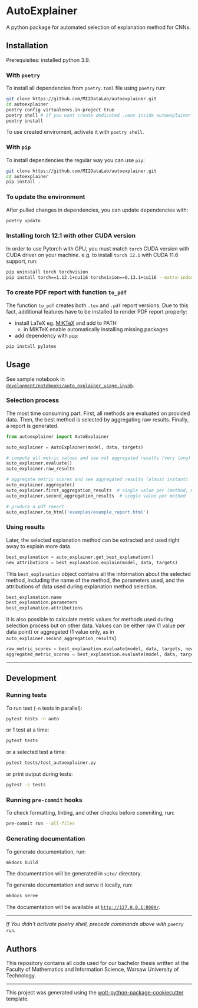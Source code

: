 # AutoExplainer

A python package for automated selection of explanation method for CNNs.

## Installation
Prerequisites: installed python 3.9.

### With `poetry`
To install all dependencies from `poetry.toml` file using `poetry` run:
```sh
git clone https://github.com/MI2DataLab/autoexplainer.git
cd autoexplainer
poetry config virtualenvs.in-project true
poetry shell # if you want create dedicated .venv inside autoexplainer
poetry install
```
To use created enviroment, activate it with `poetry shell`.

### With `pip`
To install dependencies the regular way you can use `pip`:
```sh
git clone https://github.com/MI2DataLab/autoexplainer.git
cd autoexplainer
pip install .
```

### To update the environment
After pulled changes in dependencies, you can update dependencies with:
```sh
poetry update
```

### Installing torch 12.1 with other CUDA version
In order to use Pytorch with GPU, you must match `torch` CUDA version with CUDA driver on your machine.
e.g. to install `torch 12.1` with CUDA 11.6 support, run:
```sh
pip uninstall torch torchvision
pip install torch==1.12.1+cu116 torchvision==0.13.1+cu116 --extra-index-url https://download.pytorch.org/whl/cu116
```

### To create PDF report with function `to_pdf`
The function `to_pdf` creates both `.tex` and `.pdf` report versions. Due to this fact, additional features have to be installed to render PDF report properly:
* install LaTeX eg. [MiKTeX](https://miktex.org/) and add to PATH
  * in MiKTeX enable automatically installing missing packages
* add dependency with `pip`:
```sh
pip install pylatex
```

## Usage

See sample notebook in [`development/notebooks/auto_explainer_usage.ipynb`](https://github.com/MI2DataLab/autoexplainer/blob/main/development/notebooks/auto_explainer_usage.ipynb).

### Selection process

The most time consuming part. First, all methods are evaluated on provided data. Then, the best method is selected by aggregating raw results. Finally, a report is generated.

```python
from autoexplainer import AutoExplainer

auto_explainer = AutoExplainer(model, data, targets)

# compute all metric values and see not aggregated results (very long)
auto_explainer.evaluate()
auto_explainer.raw_results

# aggregate metric scores and see aggregated results (almost instant)
auto_explainer.aggregate()
auto_explainer.first_aggregation_results  # single value per (method, metric) pair
auto_explainer.second_aggregation_results  # single value per method

# produce a pdf report
auto_explainer.to_html('examples/example_report.html')
```

### Using results

Later, the selected explanation method can be extracted and used right away to explain more data.
```python
best_explanation = auto_explainer.get_best_explanation()
new_attributions = best_explanation.explain(model, data, targets)
```
This `best_explanation` object contains all the information about the selected method, including the name of the method, the parameters used, and the attributions of data used during explanation method selection.

```python
best_explanation.name
best_explanation.parameters
best_explanation.attributions
```
It is also possible to calculate metric values for methods used during selection process but on other data. Values can be either raw (1 value per data point) or aggregated (1 value only, as in `auto_explainer.second_aggregation_results`).
```python
raw_metric_scores = best_explanation.evaluate(model, data, targets, new_attributions)
aggregated_metric_scores = best_explanation.evaluate(model, data, targets, attributions, aggregate=True)

```

---

## Development

### Running tests
To run test (`-n` tests in parallel):
```sh
pytest tests -n auto
```
or 1 test at a time:
```sh
pytest tests
```
or a selected test a time:
```sh
pytest tests/test_autoexplainer.py
```
or print output during tests:
```sh
pytest -s tests
```

### Running `pre-commit` hooks
To check formatting, linting, and other checks before commiting, run:
```sh
pre-commit run --all-files
```

### Generating documentation
To generate documentation, run:
```sh
mkdocs build
```
The documentation will be generated in `site/` directory.

To generate documentation and serve it locally, run:
```sh
mkdocs serve
```
The documentation will be available at [`http://127.0.0.1:8000/`](http://127.0.0.1:8000/).

---
*If You didn't activate poetry shell, precede commands above with `poetry run`.*

## Authors
This repository contains all code used for our bachelor thesis written at the Faculty of Mathematics and Information Science, Warsaw University of Technology.

---

This project was generated using the [wolt-python-package-cookiecutter](https://github.com/woltapp/wolt-python-package-cookiecutter) template.
